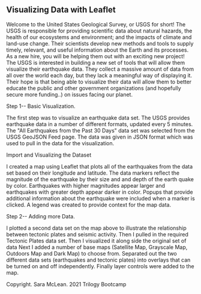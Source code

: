 ## Visualizing Data with Leaflet
Welcome to the United States Geological Survey, or USGS for short! The USGS is responsible for providing scientific data about natural hazards, the health of our ecosystems and environment; and the impacts of climate and land-use change. Their scientists develop new methods and tools to supply timely, relevant, and useful information about the Earth and its processes. As a new hire, you will be helping them out with an exciting new project!
The USGS is interested in building a new set of tools that will allow them visualize their earthquake data. They collect a massive amount of data from all over the world each day, but they lack a meaningful way of displaying it. Their hope is that being able to visualize their data will allow them to better educate the public and other government organizations (and hopefully secure more funding..) on issues facing our planet.

Step 1--
Basic Visualization.

The first step was to visualize an earthquake data set.
The USGS provides earthquake data in a number of different formats, updated every 5 minutes.
The "All Earthquakes from the Past 30 Days" data set was selected from the USGS GeoJSON Feed page.
The data was given in JSON format which was used to pull in the data for the visualization.

Import and Visualizing the Dataset

I created a map using Leaflet that plots all of the earthquakes from the data set based on their longitude and latitude.
The data markers reflect the magnitude of the earthquake by their size and and depth of the earth quake by color.
Earthquakes with higher magnitudes appear larger and earthquakes with greater depth appear darker in color.
Popups that provide additional information about the earthquake were included when a marker is clicked.
A legend was created to provide context for the map data.

Step 2--
Adding more Data.

I plotted a second data set on the map above to illustrate the relationship between tectonic plates and seismic activity.
Then I pulled in the required Tectonic Plates data set.
Then I visualized it along side the original set of data
Next I added a number of base maps (Satellite Map, Grayscale Map, Outdoors Map and Dark Map) to choose from.
Separated out the two different data sets (earthquakes and tectonic plates) into overlays that can be turned on and off independently.
Finally layer controls were added to the map.

Copyright. Sara McLean. 2021 Trilogy Bootcamp
